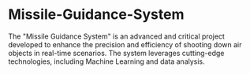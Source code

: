 # Missile-Guidance-System
The "Missile Guidance System" is an advanced and critical project developed to enhance the precision and efficiency of shooting down air objects in real-time scenarios. The system leverages cutting-edge technologies, including Machine Learning and data analysis.

